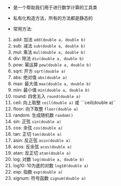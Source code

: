 * 是一个帮助我们用于进行数学计算的工具类
* 私有化构造方法，所有的方法都是静态的

* 常用方法:

1. add: 加法 ```add(double a, double b)```
2. sub: 减法 ```sub(double a, double b)```
3. mul: 乘法 ```mul(double a, double b)```
4. div: 除法 ```div(double a, double b)```
5. pow: 幂运算 ```pow(double a, double b)```
6. sqrt: 开方 ```sqrt(double a)```
7. abs: 绝对值 ```abs(double a)```
8. max: 最大值 ```max(double a, double b)```
9. min: 最小值 ```min(double a, double b)```
10. round: 四舍五入 ```round(double a)```
11. ceil: 向上取整 ```ceil(double a)``` 或 ```ceil(double a)``
12. floor: 向下取整 ```floor(double a)```
13. random: 生成随机数 ```random()```
14. sin: 正弦 ```sin(double a)```
15. cos: 余弦 ```cos(double a)```
16. tan: 正切 ```tan(double a)```
17. asin: 反正弦 ```asin(double a)```
18. acos: 反余弦 ```acos(double a)```
19. atan: 反正切 ```atan(double a)```
20. log: 对数 ```log(double a, double b)```
21. log10: 10为底的对数 ```log10(double a)```
22. exp: 指数 ```exp(double a)```
23. signum: 符号函数 ```signum(double a)```